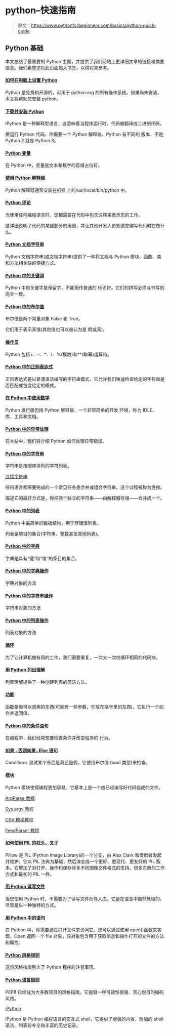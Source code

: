 # python–快速指南

> 原文：<https://www.pythonforbeginners.com/basics/python-quick-guide>

## Python 基础

本文总结了最重要的 Python 主题，并提供了我们网站上更详细文章的链接和摘要信息。我们希望您将此页面加入书签，以供将来参考。

#### [如何在电脑上设置 Python](/basics/python-setup)

Python 是免费和开源的，可用于 python.org 的所有操作系统。如果尚未安装，本文将帮助您安装 python。

#### [下载并安装 Python](/basics/download-and-install-python)

IPython 是一种解释型语言，这意味着当程序运行时，代码被翻译成二进制代码。

要运行 Python 代码，你需要一个 Python 解释器。Python 有不同的
版本，不是 Python 2 就是 Python 3。

#### [Python 变量](/basics/python-variables)

在 Python 中，变量是文本和数字的存储占位符。

#### [使用 Python 解释器](/basics/python-interpreter)

Python 解释器通常安装在机器
上的/usr/local/bin/python 中。

#### [Python 评论](https://www.pythonforbeginners.com/comments/comments-in-python)

当使用任何编程语言时，您都需要在代码中包含注释来表示您的工作。

这详细说明了代码的某些部分的用途，并让其他开发人员知道您编写代码时在做什么。

#### [Python 文档字符串](https://www.pythonforbeginners.com/basics/python-docstrings)

Python 文档字符串(或文档字符串)提供了一种将文档与 Python 模块、函数、类和方法相关联的便捷方式。

#### [Python 中的关键词](/basics/keywords-in-python)

Python 中的关键字是保留字，不能用作普通的
标识符。它们的拼写必须与书写的完全一致。

#### [Python 中的布尔值](/basics/boolean)

布尔值是两个常量对象 False 和 True。

它们用于表示真值(其他值也可以被认为是
假或真)。

#### [操作员](/basics/python-operators)

Python 包括+、-、*、/、%(模数)和**(取幂)运算符。

#### [Python 中的正则表达式](/regex/regular-expressions-in-python)

正则表达式是以紧凑语法编写的字符串模式，它允许我们快速检查给定的字符串是否匹配或包含给定的模式。

#### [在 Python 中使用数学](/basics/using-math-in-python)

Python 发行版包括 Python 解释器，一个非常简单的开发
环境，称为 IDLE、库、工具和文档。

#### [Python 中的异常处理](/error-handling/exception-handling-in-python)

在本帖中，我们将介绍 Python 如何处理异常错误。

#### [Python 中的字符串](/basics/strings)

字符串是按顺序排列的字符列表。

[连接字符串](/concatenation/string-concatenation-and-formatting-in-python)

任何语言都需要完成的一个常见任务是合并或组合字符串。这个过程被称为连接。

描述它的最好方式是，你把两个独立的字符串——由解释器存储——合并成一个。

#### [Python 中的列表](/basics/python-lists-cheat-sheet)

Python 中最简单的数据结构，用于存储值列表。

列表是项目的集合(字符串、整数甚至其他列表)。

#### [Python 中的字典](/basics/dictionary)

字典是具有“键”和“值”的条目的集合。

#### [Python 中的字典操作](https://www.pythonforbeginners.com/dictionary/dictionary-manipulation-in-python)

字典对象的方法

#### [Python 中的字符串操作](/basics/string-manipulation-in-python)

字符串对象的方法

#### [Python 中的列表操作](/basics/python-list-manipulation)

列表对象的方法

#### [循环](/loops)

为了让计算机做有用的工作，我们需要重复，一次又一次地循环相同的代码块。

#### [用 Python 列出理解](/basics/list-comprehensions-in-python)

列表理解提供了一种创建列表的简洁方法。

#### [功能](/basics/python-functions-cheat-sheet)

函数是你可以调用的东西(可能有一些参数，你放在括号里的东西)，它执行一个动作并返回值。

#### [Python 中的条件语句](/basics/python-conditional-statements)

在编程中，我们经常想要检查条件并改变程序的
行为。

#### [如果.. 否则如果..Else 语句](/basics/python-if-elif-else-statement)

Conditions 测试某个东西是真还是假，它使用布尔值
(bool 类型)来检查。

#### [模块](https://www.pythonforbeginners.com/modules-in-python/python-modules)

Python 模块使得编程更加容易。它基本上是一个由已经编写好代码组成的文件。

[ArgParse 教程](/argparse/argparse-tutorial)

[Sys.argv 教程](/argv/more-fun-with-sys-argv/)

[CSV 模块教程](/csv/using-the-csv-module-in-python)

[FeedParser 教程](/feedparser/using-feedparser-in-python)

#### [如何使用 PIL 的枕头、叉子](/gui/how-to-use-pillow)

Pillow 是 PIL (Python Image Library)的一个分支，由 Alex Clark 和贡献者发起并维护。它以 PIL 法典为基础，然后演变成一个更好、更现代、更友好的 PIL 版本。它增加了对打开、操作和保存许多不同图像文件格式的支持。很多东西的工作方式和最初的 PIL 一样。

#### [用 Python 读写文件](https://www.pythonforbeginners.com/files/reading-and-writing-files-in-python)

当您使用 Python 时，不需要为了读写文件而导入库。它是在语言中自然处理的，尽管是以一种独特的方式。

#### [用 Python 中的语句](https://www.pythonforbeginners.com/files/with-statement-in-python)

在 Python 中，你需要通过打开文件来访问它。您可以通过使用 open()函数来实现。Open 返回一个 file 对象，该对象包含用于获取信息和操作打开的文件的方法和属性。

#### [Python 风格规则](/cheatsheet/python-style-guide)

这份风格指南列出了 Python 程序的注意事项。

#### [Python 语言规则](/cheatsheet/python-style-guide-part-1)

PEP8 已经成为大多数项目的风格指南。它提倡一种可读性很强、赏心悦目的编码风格。

[iPython](https://www.pythonforbeginners.com/basics/ipython-a-short-introduction)

IPython 是 Python 编程语言的交互式 shell，它提供了增强的内省、附加的 shell 语法、制表符补全和丰富的历史记录。